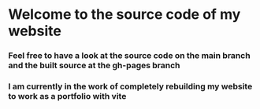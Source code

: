 # Welcome to the source code of my website
### Feel free to have a look at the source code on the main branch and the built source at the gh-pages branch
### I am currently in the work of completely rebuilding my website to work as a portfolio with vite